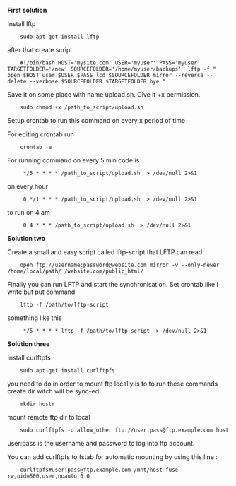 **First solution**

Install lftp
```
	sudo apt-get install lftp 
```
after that create script
```
	#!/bin/bash HOST='mysite.com' USER='myuser' PASS='myuser' TARGETFOLDER='/new' SOURCEFOLDER='/home/myuser/backups'  lftp -f " open $HOST user $USER $PASS lcd $SOURCEFOLDER mirror --reverse --delete --verbose $SOURCEFOLDER $TARGETFOLDER bye " 
```
Save it on some place with name upload.sh. Give it +x permission.
```
	sudo chmod +x /path_to_script/upload.sh 
```
Setup crontab to run this command on every x period of time

For editing crontab run
```
	crontab -e 
```
For running command on every 5 min code is
```
	 */5 * * * * /path_to_script/upload.sh  > /dev/null 2>&1 
```
on every hour
```
	 0 */1 * * * /path_to_script/upload.sh  > /dev/null 2>&1 
```
to run on 4 am
```
	 0 4 * * * /path_to_script/upload.sh  > /dev/null 2>&1 
```
**Solution two**

Create a small and easy script called lftp-script that LFTP can read:
```
	open ftp://username:password@website.com mirror -v --only-newer /home/local/path/ /website.com/public_html/ 
```
Finally you can run LFTP and start the synchronisation. Set crontab like I write but put command
```
	lftp -f /path/to/lftp-script 
```
something like this
```
	 */5 * * * * lftp -f /path/to/lftp-script  > /dev/null 2>&1 
```
**Solution three**

Install curlftpfs
```
	sudo apt-get install curlftpfs 
```
you need to do in order to mount ftp locally is to to run these commands create dir witch will be sync-ed
```
	mkdir hostr 
```
mount remote ftp dir to local
```
	sudo curlftpfs -o allow_other ftp://user:pass@ftp.example.com host 
```
user:pass is the username and password to log into ftp account.

You can add curlftpfs to fstab for automatic mounting by using this line :
```
	curlftpfs#user:pass@ftp.example.com /mnt/host fuse rw,uid=500,user,noauto 0 0 
```
